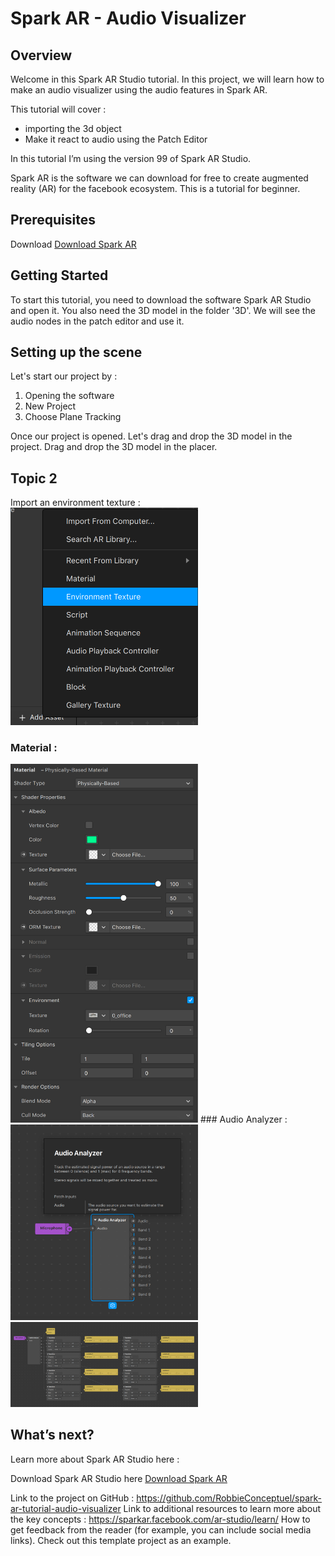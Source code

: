 # Spark AR - Audio Visualizer

## Overview

Welcome in this Spark AR Studio tutorial. 
In this project, we will learn how to make an audio visualizer using the audio features in Spark AR.

This tutorial will cover :
* importing the 3d object
* Make it react to audio using the Patch Editor

In this tutorial I’m using the version 99 of Spark AR Studio.

Spark AR is the software we can download for free to create augmented reality (AR) for the facebook ecosystem.
This is a tutorial for beginner.

## Prerequisites

Download [Download Spark AR](https://sparkar.facebook.com/ar-studio/download/)



## Getting Started

To start this tutorial, you need to download the software Spark AR Studio and open it.
You also need the 3D model in the folder '3D'.
We will see the audio nodes in the patch editor and use it.

## Setting up the scene

Let's start our project by :
1. Opening the software
2. New Project
3. Choose Plane Tracking

Once our project is opened.
Let's drag and drop the 3D model in the project.
Drag and drop the 3D model in the placer.


## Topic 2
Import an environment texture :
<img src="https://github.com/RobbieConceptuel/spark-ar-tutorial-audio-visualizer/blob/main/images/Import_EnvironmentTexture.png" width="300">

### Material :
<img src="https://github.com/RobbieConceptuel/spark-ar-tutorial-audio-visualizer/blob/main/images/Material.png" width="300">
### Audio Analyzer :
<img src="https://github.com/RobbieConceptuel/spark-ar-tutorial-audio-visualizer/blob/main/images/AudioAnalyzer_Info.png" width="300">
<img src="https://github.com/RobbieConceptuel/spark-ar-tutorial-audio-visualizer/blob/main/images/Screenshot_SparkAR_Audio_Visualizer.png" width="300">

## What’s next?
Learn more about Spark AR Studio here :

Download Spark AR Studio here [Download Spark AR](https://sparkar.facebook.com/ar-studio/download/)


Link to the project on GitHub : https://github.com/RobbieConceptuel/spark-ar-tutorial-audio-visualizer
Link to additional resources to learn more about the key concepts : https://sparkar.facebook.com/ar-studio/learn/
How to get feedback from the reader (for example, you can include social media links).
Check out this template project as an example.
